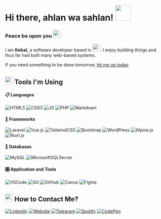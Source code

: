 # Hi there, ahlan wa sahlan! <img src="https://media0.giphy.com/media/5HyXGsoFzXWPKFx07j/giphy.gif?ep=v1_stickers_search&rid=giphy.gif&ct=s" width="50">

### Peace be upon you <img src="https://media0.giphy.com/media/AQyuyk6LiCtT6Fcuim/giphy.gif?ep=v1_stickers_search&rid=giphy.gif&ct=s" width="25">

I am **Kebal,** a software developer based in <img src="https://i.giphy.com/media/gfYdWq3wmRCHcy4lwQ/giphy.webp" width="25">. I enjoy building things and thus far had built many web-based systems. 

If you need something to be done tomorrow, <a href="#-contact">hit me up today</a>.

## <img src="https://media2.giphy.com/media/QssGEmpkyEOhBCb7e1/giphy.gif?cid=ecf05e47a0n3gi1bfqntqmob8g9aid1oyj2wr3ds3mg700bl&rid=giphy.gif" width="25"><b> Tools I'm Using</b>

#### 📋 Languages
    
![HTML5](https://img.shields.io/badge/html5-%23E34F26.svg?style=for-the-badge&logo=html5&logoColor=white)
![CSS3](https://img.shields.io/badge/css3-%231572B6.svg?style=for-the-badge&logo=css3&logoColor=white)
![JS](https://img.shields.io/badge/javascript%20-%23F7DF1E.svg?&style=for-the-badge&logo=javascript&logoColor=black)
![PHP](https://img.shields.io/badge/php-%23777BB4.svg?style=for-the-badge&logo=php&logoColor=white)
![Markdown](https://img.shields.io/badge/markdown-%23000000.svg?style=for-the-badge&logo=markdown&logoColor=white)
   
#### 🎨 Frameworks

![Laravel](https://img.shields.io/badge/Laravel-FF2D20?style=for-the-badge&logo=laravel&logoColor=white)
![Vue.js](https://img.shields.io/badge/Vue.js-4FC08D?style=for-the-badge&logo=vuedotjs&logoColor=white)
![TailwindCSS](https://img.shields.io/badge/TailwindCSS-06B6D4?style=for-the-badge&logo=tailwind-css&logoColor=white)
![Bootstrap](https://img.shields.io/badge/bootstrap%205%20-%237952B3.svg?&style=for-the-badge&logo=bootstrap&logoColor=white)
![WordPress](https://img.shields.io/badge/WordPress-%2321759B.svg?style=for-the-badge&logo=wordpress&logoColor=white)
![Alpine.js](https://img.shields.io/badge/Alpine.js-%238BC0D0.svg?style=for-the-badge&logo=alpinedotjs&logoColor=black)
![Nuxt.js](https://img.shields.io/badge/Nuxt.js-%2300DC82.svg?style=for-the-badge&logo=nuxtdotjs&logoColor=white)
    
#### 💾 Databases

![MySQL](https://img.shields.io/badge/MySQL-4479A1?style=for-the-badge&logo=mysql&logoColor=white)
![MicrosoftSQLServer](https://img.shields.io/badge/Microsoft%20SQL%20Server-CC2927?style=for-the-badge&logo=microsoft%20sql%20server&logoColor=white) 
    
#### 🎛️ Application and Tools

![VSCode](https://img.shields.io/badge/VS%20Code-0078d7.svg?style=for-the-badge&logo=visual-studio-code&logoColor=white)
![Git](https://img.shields.io/badge/git-%23F05033.svg?style=for-the-badge&logo=git&logoColor=white)
![GitHub](https://img.shields.io/badge/github-%23121011.svg?style=for-the-badge&logo=github&logoColor=white)
![Canva](https://img.shields.io/badge/Canva-%2300C4CC.svg?style=for-the-badge&logo=Canva&logoColor=white) 
![Figma](https://img.shields.io/badge/Figma-%23F24E1E.svg?style=for-the-badge&logo=Figma&logoColor=white) 
<!-- ![Brew](https://img.shields.io/badge/homebrew-%23FBB040.svg?style=for-the-badge&logo=homebrew&logoColor=black) -->
<!-- ![Laragon](https://img.shields.io/badge/laragon-%230E83CD.svg?style=for-the-badge&logo=laragon&logoColor=white) -->
<!-- ![Postman](https://img.shields.io/badge/Postman-FF6C37?style=for-the-badge&logo=Postman&logoColor=white) -->
<!--![Mac](https://img.shields.io/badge/Mac-00000F?style=for-the-badge&logo=apple&logoColor=white)-->
<!--![Linux](https://img.shields.io/badge/Linux-FCC624?style=for-the-badge&logo=linux&logoColor=black)-->
<!--![Windows](https://img.shields.io/badge/Windows-0078D6?style=for-the-badge&logo=windows&logoColor=white)-->

## <img src="https://media1.giphy.com/media/lQ6CBvgBn7QEbb0Va8/giphy.gif" width="25"><b> How to Contact Me?</b>

[![LinkedIn](https://img.shields.io/badge/linkedin-%230A66C2.svg?color=0A66C2&style=for-the-badge&logo=linkedin&logoColor=white 'LinkedIn')](https://linkedin.com/in/miqbalhakim)
[![Website](https://img.shields.io/badge/kebal-%23000000.svg?color=000000&style=for-the-badge&logo=keras&logoColor=white 'Website')](https://miqbalhakim.github.io)
[![Telegram](https://img.shields.io/badge/telegram-%2326A5E4.svg?color=26A5E4&style=for-the-badge&logo=telegram&logoColor=white 'Telegram')](https://t.me/miqbxlhxkm)
[![Spotify](https://img.shields.io/badge/spotify-%231DB954.svg?color=1DB954&style=for-the-badge&logo=spotify&logoColor=white 'Spotify')](https://open.spotify.com/user/31x5zoshyxk76ldg2kz6y6ieflhm?si=a1f8cf71cc924a49)
[![CodePen](https://img.shields.io/badge/codepen-%23000000.svg?color=000000&style=for-the-badge&logo=codepen&logoColor=white 'CodePen')](https://codepen.io/kebal)
<!-- [![YouTube Music](https://img.shields.io/badge/youtubemusic-%23FF0000.svg?color=FF0000&style=for-the-badge&logo=youtubemusic&logoColor=white 'YouTube Music')](https://music.youtube.com/channel/UCouJr-8pBvSGOmKI3fnNq0g?feature=share) -->
<!-- [![AppleMusic](https://img.shields.io/badge/apple%20music-%23FA243C.svg?color=FA243C&style=for-the-badge&logo=applemusic&logoColor=white 'Apple Music')](https://music.apple.com/profile/kebal) -->

<!-- <a href="https://www.linkedin.com/in/miqbalhakim" target="_blank">
  <picture>
    <source media="(prefers-color-scheme: dark)" srcset="./assets/linkedin-light.png">
    <img alt="LinkedIn" src="./assets/linkedin-dark.png" width="40" height="40" style="margin-right:8px">
  </picture>
</a>

<a href="https://www.kebal.xyz" target="_blank">
  <picture>
    <source media="(prefers-color-scheme: dark)" srcset="./assets/portfolio-light.png">
    <img alt="Portfolio" src="./assets/portfolio-dark.png" width="40" height="40" style="margin-right:8px">
  </picture>
</a>

<a href="https://t.me/kebal" target="_blank">
  <picture>
    <source media="(prefers-color-scheme: dark)" srcset="./assets/telegram-light.png">
    <img alt="Telegram" src="./assets/telegram-dark.png" width="40" height="40" style="margin-right:8px">
  </picture>
</a>

<a href="https://user.spotify.com/" target="_blank">
  <picture>
    <source media="(prefers-color-scheme: dark)" srcset="./assets/spotify-light.png">
    <img alt="spotify" src="./assets/spotify-dark.png" width="40" height="40" style="margin-right:8px">
  </picture>
</a>

<picture>
  <img src="./assets/my.png" height="42">
</picture>
 -->
